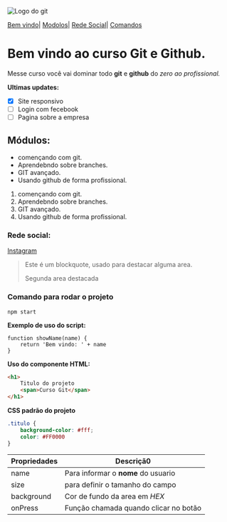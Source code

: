 
![Logo do git](https://git-scm.com/images/logos/downloads/Git-Icon-1788C.png)

[Bem vindo](#bem-vindo-ao-curso-git-e-github)|
[Modolos](#módulos)|
[Rede Social](#rede-social)|
[Comandos](#comando-para-rodar-o-projeto)

# Bem vindo ao curso Git e Github.

Messe curso você vai dominar todo **git** e **github** do _zero ao profissional._

**Ultimas updates:**

- [X] Site responsivo
- [ ] Login com fecebook
- [ ] Pagina sobre a empresa

## Módulos:  

* començando com git.
* Aprendebndo sobre branches.
* GIT avançado.
* Usando github de forma profissional.

1. començando com git.
2. Aprendebndo sobre branches.
3. GIT avançado.
4. Usando github de forma profissional.

### Rede social:
[Instagram](https://instagram.com/sujeitoprogramador)

> Este é um blockquote, usado para destacar alguma area.
>
> Segunda area destacada

### Comando para rodar o projeto

``` 
npm start
```

**Exemplo de uso do script:**
``` Js
function showName(name) {
    return 'Bem vindo: ' + name
}
```

**Uso do componente HTML:**
```html
<h1>
    Titulo do projeto
    <span>Curso Git</span>
</h1>
```

**CSS padrão do projeto**
```CSS
.titulo {
    background-color: #fff;
    color: #FF0000
}
```

Propriedades | Descriçã0
----------- | -----------
name | Para informar o **nome** do usuario
size | para definir o tamanho do campo
background | Cor de fundo da area em _HEX_
onPress | Função chamada quando clicar no botão
